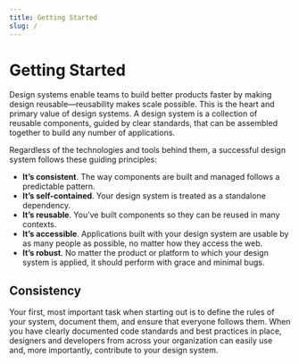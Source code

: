```yaml
---
title: Getting Started
slug: /
---
```


# Getting Started

Design systems enable teams to build better products faster by making design reusable—reusability makes scale possible. This is the heart and primary value of design systems. A design system is a collection of reusable components, guided by clear standards, that can be assembled together to build any number of applications.

Regardless of the technologies and tools behind them, a successful design system follows these guiding principles:

- **It’s consistent**. The way components are built and managed follows a predictable pattern.
- **It’s self-contained**. Your design system is treated as a standalone dependency.
- **It’s reusable**. You’ve built components so they can be reused in many contexts.
- **It’s accessible**. Applications built with your design system are usable by as many people as possible, no matter how they access the web.
- **It’s robust**. No matter the product or platform to which your design system is applied, it should perform with grace and minimal bugs.

## Consistency

Your first, most important task when starting out is to define the rules of your system, document them, and ensure that everyone follows them. When you have clearly documented code standards and best practices in place, designers and developers from across your organization can easily use and, more importantly, contribute to your design system.
